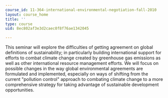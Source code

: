 ```yaml
---
course_id: 11-364-international-environmental-negotiation-fall-2010
layout: course_home
title: ''
type: course
uid: 8ec802af3e3d2caec0f8f76ae1342045

---
```

This seminar will explore the difficulties of getting agreement on global definitions of sustainability; in particularly building international support for efforts to combat climate change created by greenhouse gas emissions as well as other international resource management efforts. We will focus on possible changes in the way global environmental agreements are formulated and implemented, especially on ways of shifting from the current "pollution control" approach to combating climate change to a more comprehensive strategy for taking advantage of sustainable development opportunities.
